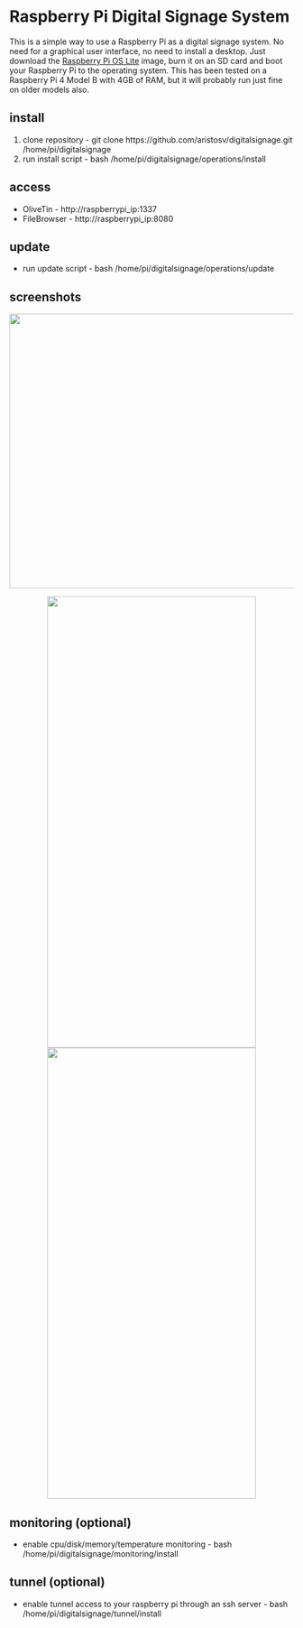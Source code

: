 # Raspberry Pi Digital Signage System

This is a simple way to use a Raspberry Pi as a digital signage system. No need for a graphical user interface, no need to install a desktop. Just download the [Raspberry Pi OS Lite](https://www.raspberrypi.com/software/operating-systems/) image, burn it on an SD card and boot your Raspberry Pi to the operating system. This has been tested on a Raspberry Pi 4 Model B with 4GB of RAM, but it will probably run just fine on older models also.

## install
1. clone repository - git clone https://<span></span>github.com/aristosv/digitalsignage.git /home/pi/digitalsignage
2. run install script - bash /home/pi/digitalsignage/operations/install

## access
- OliveTin - http://raspberrypi_ip:1337
- FileBrowser - http://raspberrypi_ip:8080

## update
- run update script - bash /home/pi/digitalsignage/operations/update

## screenshots
<p align="center">
  <img width="600" height="487" src="https://raw.githubusercontent.com/aristosv/digitalsignage/main/media/logo/logo.png">
</p>
 
<p align="center">  
  <img width="370" height="800" src="https://raw.githubusercontent.com/aristosv/digitalsignage/main/screenshots/mobile_olivetin_1.png"> <img width="370" height="800" src="https://raw.githubusercontent.com/aristosv/digitalsignage/main/screenshots/mobile_filebrowser_1.png">
</p>

## monitoring (optional)
- enable cpu/disk/memory/temperature monitoring - bash /home/pi/digitalsignage/monitoring/install

## tunnel (optional)
- enable tunnel access to your raspberry pi through an ssh server - bash /home/pi/digitalsignage/tunnel/install